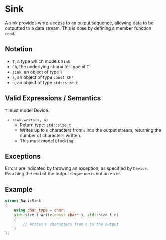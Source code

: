 # Sink

A sink provides write-access to an output sequence, allowing data to be
outputted to a data stream. This is done by defining a member function `read`.

## Notation

- `T`, a type which models `Sink`
- `Ch`, the underlying character type of `T`
- `sink`, an object of type `T`
- `s`, an object of type `const Ch*`
- `n`, an object of type `std::size_t`

## Valid Expressions / Semantics

`T` must model Device.

- `sink.write(s, n)`
	- Return type: `std::size_t`
	- Writes up to `n` characters from `s` into the output stream, returning
	    the number of characters written.
	- This must model `Blocking`.

## Exceptions

Errors are indicated by throwing an exception, as specified by `Device`.
Reaching the end of the output sequence is not an error.

## Example

``` c++
struct BasicSink
{
	using char_type = char;
	std::size_t write(const char* s, std::size_t n)
	{
		// Writes n characters from s to the output
	}
};
```
